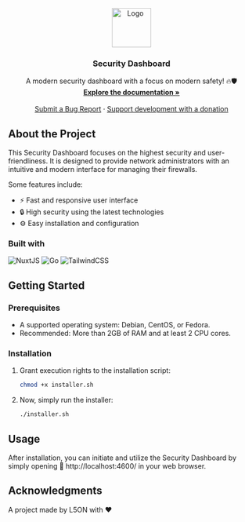 <div align="center">
  <a href="https://github.com/l50n/Firewall-Dashboard">
    <img src="https://i.ibb.co/tLtz38j/firewall-dashboard-high-resolution-logo-transparent.png" alt="Logo" height="80">
  </a>
  <h3 align="center">Security Dashboard</h3>
  <p align="center">
    A modern security dashboard with a focus on modern safety! 🔥🛡️
    <br />
    <a href="#"><strong>Explore the documentation »</strong></a>
    <br />
    <br />
    <a href="https://github.com/l50n/Firewall-Dashboard/issues">Submit a Bug Report</a>
    ·
    <a href="https://paypal.me/L5ONdev">Support development with a donation</a>
  </p>
</div>

## About the Project

This Security Dashboard focuses on the highest security and user-friendliness. It is designed to provide network administrators with an intuitive and modern interface for managing their firewalls.

Some features include:
* ⚡️ Fast and responsive user interface
* 🔒 High security using the latest technologies
* ⚙️ Easy installation and configuration

### Built with

![NuxtJS](https://img.shields.io/badge/NuxtJS-00C58E?style=for-the-badge&logo=nuxt.js&logoColor=white)
![Go](https://img.shields.io/badge/Go-00ADD8?style=for-the-badge&logo=go&logoColor=white)
![TailwindCSS](https://img.shields.io/badge/TailwindCSS-38B2AC?style=for-the-badge&logo=tailwind-css&logoColor=white)


## Getting Started

### Prerequisites

* A supported operating system: Debian, CentOS, or Fedora.
* Recommended: More than 2GB of RAM and at least 2 CPU cores.

### Installation

1. Grant execution rights to the installation script:
   ```sh
   chmod +x installer.sh
   ```
2. Now, simply run the installer:
   ```sh
   ./installer.sh
   ```

## Usage

After installation, you can initiate and utilize the Security Dashboard by simply opening 🔗 http://localhost:4600/ in your web browser.

## Acknowledgments

A project made by L5ON with ❤️
